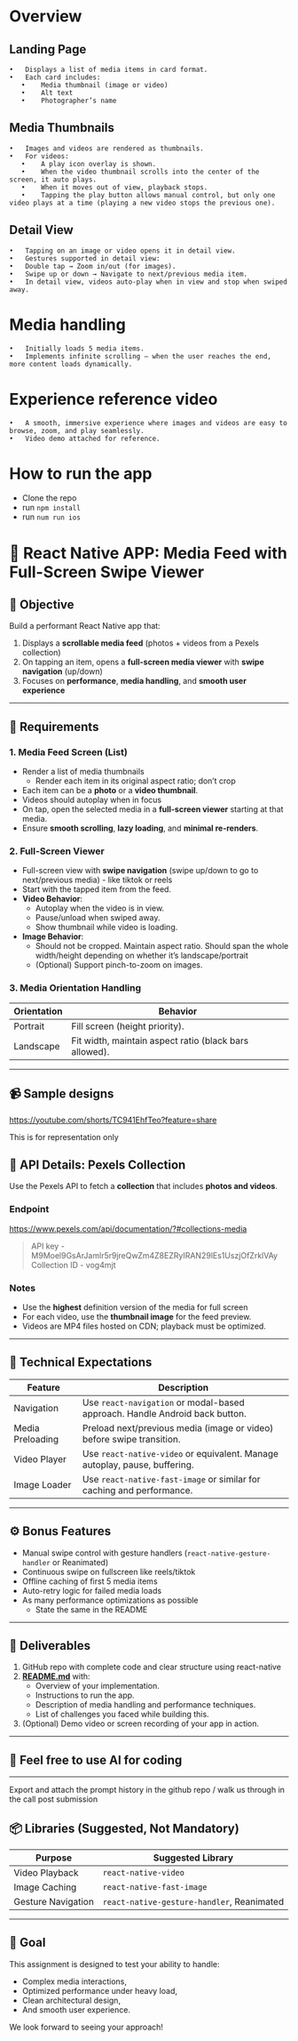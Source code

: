 # Overview

## Landing Page
	•	Displays a list of media items in card format.
	•	Each card includes:
	   •	Media thumbnail (image or video)
	   •	Alt text
	   •	Photographer’s name


## Media Thumbnails
	•	Images and videos are rendered as thumbnails.
	•	For videos:
	   •	A play icon overlay is shown.
	   •	When the video thumbnail scrolls into the center of the screen, it auto plays.
	   •	When it moves out of view, playback stops.
	   •	Tapping the play button allows manual control, but only one video plays at a time (playing a new video stops the previous one).

## Detail View
	•	Tapping on an image or video opens it in detail view.
	•	Gestures supported in detail view:
	•	Double tap → Zoom in/out (for images).
	•	Swipe up or down → Navigate to next/previous media item.
	•	In detail view, videos auto-play when in view and stop when swiped away.


# Media handling
	•	Initially loads 5 media items.
	•	Implements infinite scrolling – when the user reaches the end, more content loads dynamically.

# Experience reference video
	•	A smooth, immersive experience where images and videos are easy to browse, zoom, and play seamlessly.
	•	Video demo attached for reference.



# How to run the app
- Clone the repo
- run ``` npm install ```
- run ``` num run ios ```


# 📱 React Native APP: Media Feed with Full-Screen Swipe Viewer

## 🎯 Objective

Build a performant React Native app that:

1. Displays a **scrollable media feed** (photos + videos from a Pexels collection)
2. On tapping an item, opens a **full-screen media viewer** with **swipe navigation** (up/down)
3. Focuses on **performance**, **media handling**, and **smooth user experience**

---

## 🧱 Requirements

### 1. Media Feed Screen (List)

- Render a list of media thumbnails
    - Render each item in its original aspect ratio; don’t crop
- Each item can be a **photo** or a **video thumbnail**.
- Videos should autoplay when in focus
- On tap, open the selected media in a **full-screen viewer** starting at that media.
- Ensure **smooth scrolling**, **lazy loading**, and **minimal re-renders**.

### 2. Full-Screen Viewer

- Full-screen view with **swipe navigation** (swipe up/down to go to next/previous media) - like tiktok or reels
- Start with the tapped item from the feed.
- **Video Behavior**:
    - Autoplay when the video is in view.
    - Pause/unload when swiped away.
    - Show thumbnail while video is loading.
- **Image Behavior**:
    - Should not be cropped. Maintain aspect ratio. Should span the whole width/height depending on whether it’s landscape/portrait
    - (Optional) Support pinch-to-zoom on images.

### 3. Media Orientation Handling

| Orientation | Behavior |
| --- | --- |
| Portrait | Fill screen (height priority). |
| Landscape | Fit width, maintain aspect ratio (black bars allowed). |

---

## 📹 Sample designs

https://youtube.com/shorts/TC941EhfTeo?feature=share

This is for representation only

## 💾 API Details: Pexels Collection

Use the Pexels API to fetch a **collection** that includes **photos and videos**.

### Endpoint

https://www.pexels.com/api/documentation/?#collections-media

> API key - M9Moel9GsArJamlr5r9jreQwZm4Z8EZRyIRAN29lEs1UszjOfZrklVAy
Collection ID - vog4mjt
> 

### Notes

- Use the **highest** definition version of the media for full screen
- For each video, use the **thumbnail image** for the feed preview.
- Videos are MP4 files hosted on CDN; playback must be optimized.

---

## 🧪 Technical Expectations

| Feature | Description |
| --- | --- |
| Navigation | Use `react-navigation` or modal-based approach. Handle Android back button. |
| Media Preloading | Preload next/previous media (image or video) before swipe transition. |
| Video Player | Use `react-native-video` or equivalent. Manage autoplay, pause, buffering. |
| Image Loader | Use `react-native-fast-image` or similar for caching and performance. |

---

## ⚙️  Bonus Features

- Manual swipe control with gesture handlers (`react-native-gesture-handler` or Reanimated)
- Continuous swipe on fullscreen like reels/tiktok
- Offline caching of first 5 media items
- Auto-retry logic for failed media loads
- As many performance optimizations as possible
    - State the same in the README

---

## 📄 Deliverables

1. GitHub repo with complete code and clear structure using react-native
2. [**README.md**](http://readme.md/) with:
    - Overview of your implementation.
    - Instructions to run the app.
    - Description of media handling and performance techniques.
    - List of challenges you faced while building this.
3. (Optional) Demo video or screen recording of your app in action.

---

## 🤖 Feel free to use AI for coding

---

Export and attach the prompt history in the github repo / walk us through in the call post submission

## 📦 Libraries (Suggested, Not Mandatory)

| Purpose | Suggested Library |
| --- | --- |
| Video Playback | `react-native-video` |
| Image Caching | `react-native-fast-image` |
| Gesture Navigation | `react-native-gesture-handler`, Reanimated |

---

## 🚀 Goal

This assignment is designed to test your ability to handle:

- Complex media interactions,
- Optimized performance under heavy load,
- Clean architectural design,
- And smooth user experience.

We look forward to seeing your approach!


